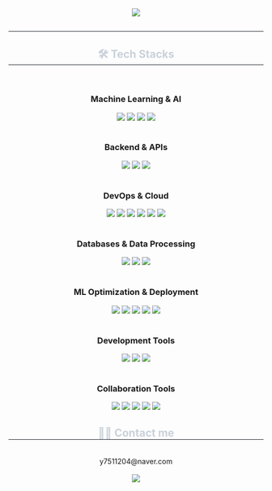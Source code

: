 <div align="center">
    <img src="https://capsule-render.vercel.app/api?type=waving&color=gradient&height=180&text=Welcome%20!&animation=fadeIn&fontColor=ffffff&fontSize=40" />
</div>
<div align="center"> 
    <h2 style="border-bottom: 1px solid #21262d; color: #c9d1d9;">  </h2>  
    <div style="font-weight: 700; font-size: 15px; text-align: center; color: #c9d1d9;">   </div> 
</div>
<div align="center">
    <h2 style="border-bottom: 1px solid #21262d; color: #c9d1d9;"> 🛠️ Tech Stacks </h2> <br> 
    <div style="margin: 0 auto; text-align: center;" align="center">
        <h3>Machine Learning & AI</h3>
        <img src="https://img.shields.io/badge/PyTorch-EE4C2C?style=for-the-badge&logo=PyTorch&logoColor=white">
        <img src="https://img.shields.io/badge/TensorFlow-FF6F00?style=for-the-badge&logo=TensorFlow&logoColor=white">
        <img src="https://img.shields.io/badge/scikit--learn-F7931E?style=for-the-badge&logo=scikit-learn&logoColor=white">
        <img src="https://img.shields.io/badge/Langchain-339933?style=for-the-badge&logo=Langchain&logoColor=white">
        <br><br>
        <h3>Backend & APIs</h3>
        <img src="https://img.shields.io/badge/FastAPI-009688?style=for-the-badge&logo=FastAPI&logoColor=white">
        <img src="https://img.shields.io/badge/gRPC-4285F4?style=for-the-badge&logo=Google&logoColor=white">
        <img src="https://img.shields.io/badge/Protocol%20Buffers-4285F4?style=for-the-badge&logo=Google&logoColor=white">
        <br><br>
        <h3>DevOps & Cloud</h3>
        <img src="https://img.shields.io/badge/Docker-2496ED?style=for-the-badge&logo=Docker&logoColor=white">
        <img src="https://img.shields.io/badge/Kubernetes-326CE5?style=for-the-badge&logo=Kubernetes&logoColor=white">
        <img src="https://img.shields.io/badge/AWS-232F3E?style=for-the-badge&logo=Amazon%20AWS&logoColor=white">
        <img src="https://img.shields.io/badge/GCP-4285F4?style=for-the-badge&logo=Google%20Cloud&logoColor=white">
        <img src="https://img.shields.io/badge/Linux-FCC624?style=for-the-badge&logo=Linux&logoColor=black">
        <img src="https://img.shields.io/badge/Docker%20Compose-2496ED?style=for-the-badge&logo=docker&logoColor=white">
        <br><br>
        <h3>Databases & Data Processing</h3>
        <img src="https://img.shields.io/badge/MySQL-4479A1?style=for-the-badge&logo=MySQL&logoColor=white">
        <img src="https://img.shields.io/badge/Apache%20Kafka-231F20?style=for-the-badge&logo=Apache%20Kafka&logoColor=white">
        <img src="https://img.shields.io/badge/Elasticsearch-005571?style=for-the-badge&logo=Elasticsearch&logoColor=white">
        <br><br>
        <h3>ML Optimization & Deployment</h3>
        <img src="https://img.shields.io/badge/vLLM-00FFFF?style=for-the-badge&logo=v&logoColor=black">
        <img src="https://img.shields.io/badge/TensorRT-76B900?style=for-the-badge&logo=NVIDIA&logoColor=white">
        <img src="https://img.shields.io/badge/Triton-76B900?style=for-the-badge&logo=NVIDIA&logoColor=white">
        <img src="https://img.shields.io/badge/Prometheus-E6522C?style=for-the-badge&logo=Prometheus&logoColor=white">
        <img src="https://img.shields.io/badge/Grafana-F46800?style=for-the-badge&logo=grafana&logoColor=white">
        <br><br>
        <h3>Development Tools</h3>
        <img src="https://img.shields.io/badge/Git-F05032?style=for-the-badge&logo=Git&logoColor=white">
        <img src="https://img.shields.io/badge/Streamlit-FF4B4B?style=for-the-badge&logo=Streamlit&logoColor=white">
        <img src="https://img.shields.io/badge/Gradio-FFA500?style=for-the-badge&logo=Gradio&logoColor=white">
        <br><br>
        <h3>Collaboration Tools</h3>
        <img src="https://img.shields.io/badge/Jira-0052CC?style=for-the-badge&logo=Jira&logoColor=white">
        <img src="https://img.shields.io/badge/Confluence-172B4D?style=for-the-badge&logo=confluence&logoColor=white">
        <img src="https://img.shields.io/badge/Notion-000000?style=for-the-badge&logo=notion&logoColor=white">
        <img src="https://img.shields.io/badge/Slack-4A154B?style=for-the-badge&logo=slack&logoColor=white">
        <img src="https://img.shields.io/badge/GitHub-181717?style=for-the-badge&logo=github&logoColor=white">
    </div>
</div>
<div align="center">
    <h2 style="border-bottom: 1px solid #21262d; color: #c9d1d9;"> 🧑‍💻 Contact me </h2> <br> 
    y7511204@naver.com <br> <br>
    <div align="center">
        <a href=https://seungseop.tistory.com/>
            <img src="https://img.shields.io/badge/Tistory-000000?style=for-the-badge&logo=Tistory&logoColor=white&link=https://seungseop.tistory.com/">
        </a>
    </div>
    <br> 
</div>
